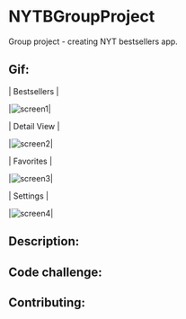 # NYTBGroupProject
Group project - creating NYT bestsellers app. 

## Gif:
| Bestsellers |

|![screen1](https://user-images.githubusercontent.com/55755297/74780977-a7019380-526e-11ea-902c-fe810e8fd5e6.gif)|

| Detail View |

|![screen2](https://user-images.githubusercontent.com/55755297/74778868-73246f00-526a-11ea-8be3-f435a928b54c.gif)|

| Favorites |

|![screen3](https://user-images.githubusercontent.com/55755297/74778964-9f3ff000-526a-11ea-92c7-befbc19e4a8e.gif)|

| Settings |

|![screen4](https://user-images.githubusercontent.com/55755297/74779122-e5954f00-526a-11ea-8e53-f58ceb051b3e.gif)|

## Description:

## Code challenge:


## Contributing:



